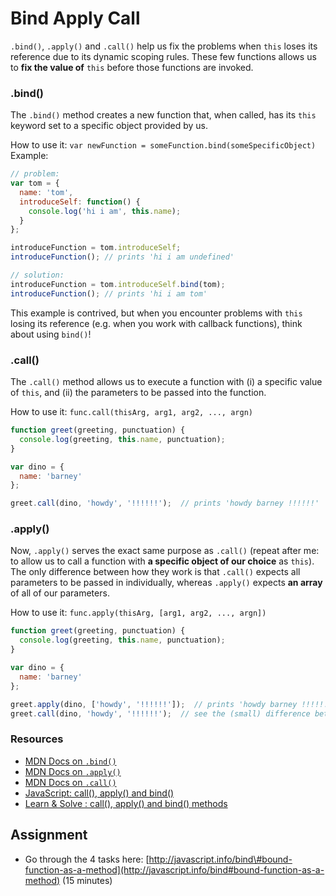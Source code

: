 # Bind Apply Call

`.bind()`, `.apply()` and `.call()` help us fix the problems when `this` loses its reference due to its dynamic scoping rules. These few functions allows us to **fix the value of** `this` before those functions are invoked.

### .bind\(\)

The `.bind()` method creates a new function that, when called, has its `this` keyword set to a specific object provided by us.

How to use it: `var newFunction = someFunction.bind(someSpecificObject)` Example:

```javascript
// problem:
var tom = {
  name: 'tom',
  introduceSelf: function() {
    console.log('hi i am', this.name);
  }
};

introduceFunction = tom.introduceSelf;
introduceFunction(); // prints 'hi i am undefined'

// solution:
introduceFunction = tom.introduceSelf.bind(tom);
introduceFunction(); // prints 'hi i am tom'
```

This example is contrived, but when you encounter problems with `this` losing its reference \(e.g. when you work with callback functions\), think about using `bind()`!

### .call\(\)

The `.call()` method allows us to execute a function with \(i\) a specific value of `this`, and \(ii\) the parameters to be passed into the function.

How to use it: `func.call(thisArg, arg1, arg2, ..., argn)`

```javascript
function greet(greeting, punctuation) {
  console.log(greeting, this.name, punctuation);
}

var dino = {
  name: 'barney'
};

greet.call(dino, 'howdy', '!!!!!!');  // prints 'howdy barney !!!!!!'
```

### .apply\(\)

Now, `.apply()` serves the exact same purpose as `.call()` \(repeat after me: to allow us to call a function with **a specific object of our choice** as `this`\). The only difference between how they work is that `.call()` expects all parameters to be passed in individually, whereas `.apply()` expects **an array** of all of our parameters.

How to use it: `func.apply(thisArg, [arg1, arg2, ..., argn])`

```javascript
function greet(greeting, punctuation) {
  console.log(greeting, this.name, punctuation);
}

var dino = {
  name: 'barney'
};

greet.apply(dino, ['howdy', '!!!!!!']);  // prints 'howdy barney !!!!!!
greet.call(dino, 'howdy', '!!!!!!');  // see the (small) difference between apply() and call()?
```

### Resources

* [MDN Docs on `.bind()`](https://developer.mozilla.org/en-US/docs/Web/JavaScript/Reference/Global_Objects/Function/bind)
* [MDN Docs on `.apply()`](https://developer.mozilla.org/en-US/docs/Web/JavaScript/Reference/Global_Objects/Function/apply)
* [MDN Docs on `.call()`](https://developer.mozilla.org/en-US/docs/Web/JavaScript/Reference/Global_Objects/Function/call)
* [JavaScript: call\(\), apply\(\) and bind\(\)](https://medium.com/@omergoldberg/javascript-call-apply-and-bind-e5c27301f7bb)
* [Learn & Solve : call\(\), apply\(\) and bind\(\) methods](https://tech.io/playgrounds/9799/learn-solve-call-apply-and-bind-methods-in-javascript)

## Assignment

* Go through the 4 tasks here: [http://javascript.info/bind\#bound-function-as-a-method](http://javascript.info/bind#bound-function-as-a-method) \(15 minutes\)

